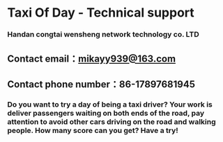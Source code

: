 # Taxi Of Day - Technical support
### Handan congtai wensheng network technology co. LTD

## Contact email：mikayy939@163.com

## Contact phone number：86-17897681945

### Do you want to try a day of being a taxi driver? Your work is deliver passengers waiting on both ends of the road, pay attention to avoid other cars driving on the road and walking people. How many score can you get? Have a try!

